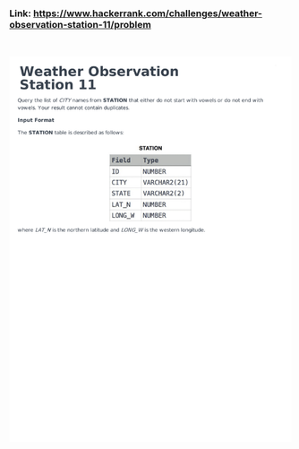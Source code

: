 ### Link: https://www.hackerrank.com/challenges/weather-observation-station-11/problem

&nbsp;

![](weather-observation-station-11-English-1.png)

